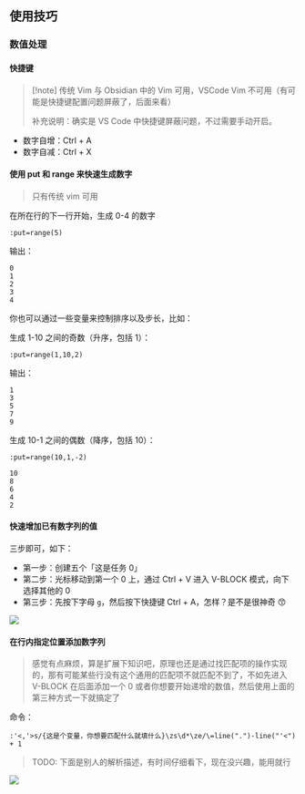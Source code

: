 ## 使用技巧

### 数值处理

#### 快捷键

> [!note] 传统 Vim 与 Obsidian 中的 Vim 可用，VSCode Vim 不可用（有可能是快捷键配置问题屏蔽了，后面来看）
> 
> 补充说明：确实是 VS Code 中快捷键屏蔽问题，不过需要手动开启。

- 数字自增：Ctrl + A
- 数字自减：Ctrl + X

#### 使用 put 和 range 来快速生成数字

> 只有传统 vim 可用

在所在行的下一行开始，生成 0-4 的数字

```vim
:put=range(5)
```

输出：

```text
0
1
2
3
4
```

你也可以通过一些变量来控制排序以及步长，比如：

生成 1-10 之间的奇数（升序，包括 1）：

```vim
:put=range(1,10,2)
```

输出：

```text
1
3
5
7
9
```

生成 10-1 之间的偶数（降序，包括 10）：

```vim
:put=range(10,1,-2)
```

```text
10
8
6
4
2
```

#### 快速增加已有数字列的值

三步即可，如下：

- 第一步：创建五个「这是任务 0」
- 第二步：光标移动到第一个 0 上，通过 Ctrl + V 进入 V-BLOCK 模式，向下选择其他的 0
- 第三步：先按下字母 `g`，然后按下快捷键 Ctrl + A，怎样？是不是很神奇 😙

![](https://cdn.jsdelivr.net/gh/fengstats/blogcdn@main/2023/Vim-%E5%BF%AB%E9%80%9F%E5%A2%9E%E5%8A%A0%E6%95%B0%E5%AD%97%E5%BA%8F%E5%88%97%E5%80%BC.png)

#### 在行内指定位置添加数字列

> 感觉有点麻烦，算是扩展下知识吧，原理也还是通过找匹配项的操作实现的，那有可能某些行没有这个通用的匹配项不就匹配不到了，不如先进入 V-BLOCK 在后面添加一个 0 或者你想要开始递增的数值，然后使用上面的第三种方式一下就搞定了

命令：

```vim
:'<,'>s/{这是个变量，你想要匹配什么就填什么}\zs\d*\ze/\=line(".")-line("'<") + 1
```

> TODO: 下面是别人的解析描述，有时间仔细看下，现在没兴趣，能用就行

![](https://cdn.jsdelivr.net/gh/fengstats/blogcdn@main/2023/Vim-%E6%95%B0%E5%AD%97%E5%BA%8F%E5%88%97%E5%91%BD%E4%BB%A4%E8%A7%A3%E6%9E%90.png)
